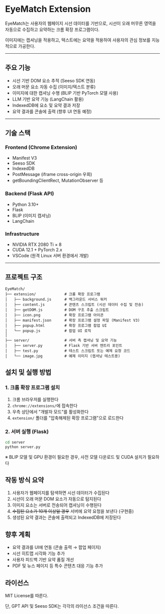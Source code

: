 # EyeMatch Extension

EyeMatch는 사용자의 웹페이지 시선 데이터를 기반으로, 시선이 오래 머무른 영역을 자동으로 수집하고 요약하는 크롬 확장 프로그램이다.

이미지에는 캡셔닝을 적용하고, 텍스트에는 요약을 적용하여 사용자의 관심 정보를 지능적으로 가공한다.

---

## 주요 기능

- 시선 기반 DOM 요소 추적 (Seeso SDK 연동)
- 오래 머문 요소 자동 수집 (이미지/텍스트 분류)
- 이미지에 대한 캡셔닝 수행 (BLIP 기반 PyTorch 모델 사용)
- LLM 기반 요약 기능 (LangChain 활용)
- IndexedDB에 요소 및 요약 결과 저장
- 요약 결과를 콘솔에 출력 (향후 UI 연동 예정)

---

## 기술 스택

### Frontend (Chrome Extension)

- Manifest V3
- Seeso SDK
- IndexedDB
- PostMessage (iframe cross-origin 우회)
- getBoundingClientRect, MutationObserver 등

### Backend (Flask API)

- Python 3.10+
- Flask
- BLIP (이미지 캡셔닝)
- LangChain

### Infrastructure

- NVIDIA RTX 2080 Ti × 8
- CUDA 12.1 + PyTorch 2.x
- VSCode (원격 Linux 서버 환경에서 개발)

---

## 프로젝트 구조
```
EyeMatch/
├── extension/             # 크롬 확장 프로그램
│   ├── background.js      # 백그라운드 서비스 워커
│   ├── content.js         # 콘텐츠 스크립트 (시선 데이터 수집 및 전송)
│   ├── getDOM.js          # DOM 구조 추출 스크립트
│   ├── icon.png           # 확장 프로그램 아이콘
│   ├── manifest.json      # 확장 프로그램 설정 파일 (Manifest V3)
│   ├── popup.html         # 확장 프로그램 팝업 UI
│   └── popup.js           # 팝업 UI 로직
│
├── server/                # 서버 측 캡셔닝 및 요약 기능
│   ├── server.py          # Flask 기반 서버 엔트리 포인트
│   ├── test.py            # 테스트 스크립트 또는 예제 요청 코드
│   └── image.jpg          # 예제 이미지 (캡셔닝 테스트용)
```
## 설치 및 실행 방법

### 1. 크롬 확장 프로그램 설치

1. 크롬 브라우저를 실행한다
2. `chrome://extensions/`에 접속한다
3. 우측 상단에서 "개발자 모드"를 활성화한다
4. `extension/` 폴더를 "압축해제된 확장 프로그램"으로 로드한다

### 2. 서버 실행 (Flask)

```bash
cd server
python server.py
```

※ BLIP 모델 및 GPU 환경이 필요한 경우, 사전 모델 다운로드 및 CUDA 설치가 필요하다

## 작동 방식 요약

1. 사용자가 웹페이지를 탐색하면 시선 데이터가 수집된다
2. 시선이 오래 머문 DOM 요소가 자동으로 탐지된다
3. 이미지 요소는 서버로 전송되어 캡셔닝이 수행된다
4. ~~수집된 요소가 10개 이상일 경우~~ 서버에 요약 요청을 보낸다 (구현중)
5. 생성된 요약 결과는 콘솔에 출력되고 IndexedDB에 저장된다

## 향후 계획

- 요약 결과를 UI에 연동 (콘솔 출력 → 팝업 페이지)
- 시선 히트맵 시각화 기능 추가
- 사용자 피드백 기반 요약 품질 개선
- PDF 및 뉴스 페이지 등 특수 콘텐츠 대응 기능 추가

## 라이선스

MIT License를 따른다.

단, GPT API 및 Seeso SDK는 각각의 라이선스 조건을 따른다.
